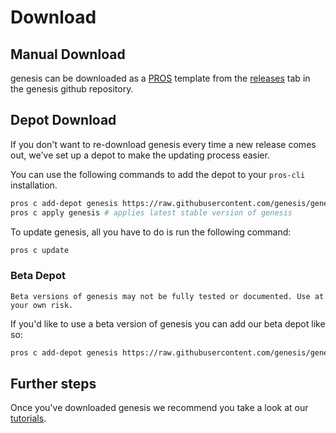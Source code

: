 # Download

## Manual Download

genesis can be downloaded as a [PROS](https://pros.cs.purdue.edu/) template from the [releases](https://github.com/genesis/genesis/releases) tab in the genesis github repository.

## Depot Download

If you don't want to re-download genesis every time a new release comes out, we've set up a depot to make the updating process easier.

You can use the following commands to add the depot to your `pros-cli` installation.

```bash
pros c add-depot genesis https://raw.githubusercontent.com/genesis/genesis/depot/stable.json # adds genesis's stable depot
pros c apply genesis # applies latest stable version of genesis
```

To update genesis, all you have to do is run the following command:

```bash
pros c update
```

### Beta Depot

```{warning}
Beta versions of genesis may not be fully tested or documented. Use at your own risk.
```

If you'd like to use a beta version of genesis you can add our beta depot like so:

```bash
pros c add-depot genesis https://raw.githubusercontent.com/genesis/genesis/depot/beta.json # adds genesis's beta depot
```

## Further steps

Once you've downloaded genesis we recommend you take a look at our [tutorials](./tutorials/1_getting_started.md).
